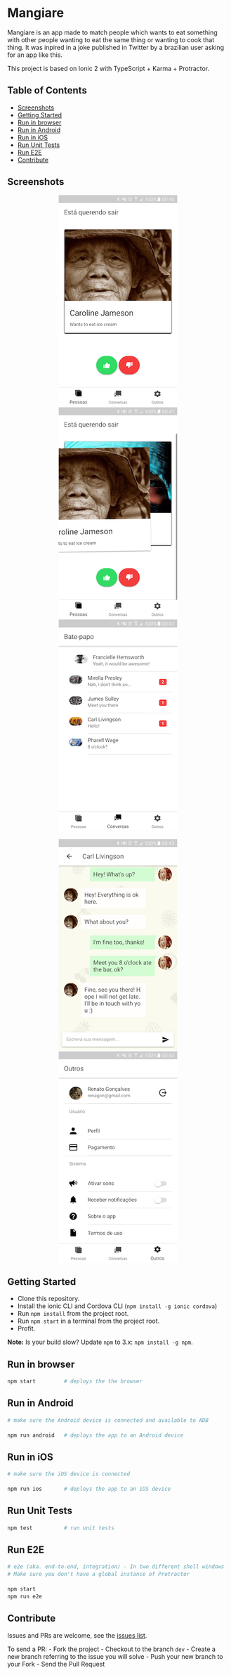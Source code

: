 # Mangiare

Mangiare is an app made to match people which wants to eat something with other people wanting to eat the same thing or wanting to cook that thing.
It was inpired in a joke published in Twitter by a brazilian user asking for an app like this.

This project is based on Ionic 2 with TypeScript + Karma + Protractor.

## Table of Contents
 - [Screenshots](#screenshots)
 - [Getting Started](#getting-started)
 - [Run in browser](#run-in-browser)
 - [Run in Android](#run-in-android)
 - [Run in iOS](#run-in-ios)
 - [Run Unit Tests](#run-unit-tests)
 - [Run E2E](#run-e2e)
 - [Contribute](#contribute)

## Screenshots

<p align="center">
    <img src="screenshots/cards.png" alt="Cards view" />
    <img src="screenshots/cards-swing.png" alt="Cards swinging" />
    <img src="screenshots/chats.png" alt="Chats" />
    <br/><br/>
    <img src="screenshots/chatview.png" alt="Chat view" />
    <img src="screenshots/settings.png" alt="Settings pane" />
</p>

## Getting Started

* Clone this repository.
* Install the ionic CLI and Cordova CLI (`npm install -g ionic cordova`)
* Run `npm install` from the project root.
* Run `npm start` in a terminal from the project root.
* Profit.

**Note:** Is your build slow? Update `npm` to 3.x: `npm install -g npm`.

## Run in browser
```bash
npm start         # deploys the the browser
```

## Run in Android
```bash
# make sure the Android device is connected and available to ADB

npm run android   # deploys the app to an Android device
```

## Run in iOS
```bash
# make sure the iOS device is connected

npm run ios       # deploys the app to an iOS device
```

## Run Unit Tests
```bash
npm test          # run unit tests
```

## Run E2E
```bash
# e2e (aka. end-to-end, integration) - In two different shell windows
# Make sure you don't have a global instance of Protractor

npm start
npm run e2e
```

## Contribute
Issues and PRs are welcome, see the [issues list](https://github.com/fmsouza/mangiare/issues).

To send a PR:
    - Fork the project
    - Checkout to the branch `dev`
    - Create a new branch referring to the issue you will solve
    - Push your new branch to your Fork
    - Send the Pull Request

